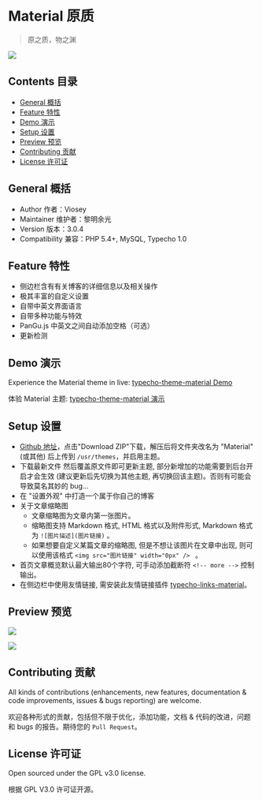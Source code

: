 # Material 原质

>原之质，物之渊

![](https://ooo.0o0.ooo/2017/06/29/5954eabb468a2.png)


## Contents 目录

- [General 概括](#general-概括)
- [Feature 特性](#feature-特性)
- [Demo 演示](#demo-演示)
- [Setup 设置](#setup-设置)
- [Preview 预览](#preview-预览)
- [Contributing 贡献](#contributing-贡献)
- [License 许可证](#license-许可证)


## General 概括

- Author 作者：Viosey
- Maintainer 维护者：黎明余光
- Version 版本：3.0.4
- Compatibility 兼容：PHP 5.4+, MySQL, Typecho 1.0

## Feature 特性

- 侧边栏含有有关博客的详细信息以及相关操作
- 极其丰富的自定义设置
- 自带中英文界面语言
- 自带多种功能与特效
- PanGu.js 中英文之间自动添加空格（可选）
- 更新检测

## Demo 演示

Experience the Material theme in live: [typecho-theme-material Demo](https://blog.lim-light.com)

体验 Material 主题: [typecho-theme-material 演示](https://blog.lim-light.com)

## Setup 设置

- [Github 地址](https://github.com/LiMingYuGuang/typecho-theme-material)，点击"Download ZIP"下载，解压后将文件夹改名为 "Material"(或其他) 后上传到 `/usr/themes`，并启用主题。
- 下载最新文件 然后覆盖原文件即可更新主题, 部分新增加的功能需要到后台开启才会生效 (建议更新后先切换为其他主题, 再切换回该主题)。否则有可能会导致莫名其妙的 bug...
- 在 "设置外观" 中打造一个属于你自己的博客
- 关于文章缩略图
	- 文章缩略图为文章内第一张图片。
	- 缩略图支持 Markdown 格式, HTML 格式以及附件形式, Markdown 格式为 `![图片描述](图片链接)` 。
	- 如果想要自定义某篇文章的缩略图, 但是不想让该图片在文章中出现, 则可以使用该格式 `<img src="图片链接" width="0px" /> ` 。
- 首页文章概览默认最大输出80个字符, 可手动添加截断符 `<!-- more -->` 控制输出。
- 在侧边栏中使用友情链接, 需安装此友情链接插件  [typecho-links-material](https://github.com/viosey/typecho-links-material)。



## Preview 预览


![](https://i.loli.net/2017/07/13/596784aa3a0aa.png)

![](https://i.loli.net/2017/07/13/5967853869727.png)


## Contributing 贡献

All kinds of contributions (enhancements, new features, documentation & code improvements, issues & bugs reporting) are welcome.

欢迎各种形式的贡献，包括但不限于优化，添加功能，文档 & 代码的改进，问题和 bugs 的报告。期待您的 `Pull Request`。


## License 许可证

Open sourced under the GPL v3.0 license.

根据 GPL V3.0 许可证开源。
